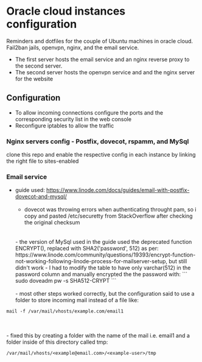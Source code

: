 # Oracle cloud instances configuration

Reminders and dotfiles for the couple of Ubuntu machines in oracle cloud. 
Fail2ban jails, openvpn, nginx, and the email service.

* The first server hosts the email service and an nginx reverse proxy to the second server.
* The second server hosts the openvpn service and and the nginx server for the website

## Configuration
- To allow incoming connections configure the ports and the corresponding security list in the web console
- Reconfigure iptables to allow the traffic


### Nginx servers config - Postfix, dovecot, rspamm, and MySql
clone this repo and enable the respective config in each instance
by linking the right file to sites-enabled

### Email service
* guide used: https://www.linode.com/docs/guides/email-with-postfix-dovecot-and-mysql/
  <br/>
  <br/>
    - dovecot was throwing errors when authenticating throught pam, so i copy and pasted /etc/securetty from StackOverflow
    after checking the original checksum
  <br/>
  <br/>
    - the version of MySql used in the guide used the deprecated function ENCRYPT(), replaced with SHA2('password', 512)
    as per: https://www.linode.com/community/questions/19393/encrypt-function-not-working-following-linode-process-for-mailserver-setup,
    but still didn't work
        - I had to modify the table to have only varchar(512) in the password column and manually encrypted the the password with:
        ```
        sudo doveadm pw -s SHA512-CRYPT
        ```
  <br/>
  <br/>
    - most other steps worked correctly, but the configuration said to use a folder to store incoming mail instead of a file like:
```
mail -f /var/mail/vhosts/example.com/email1
```
  <br/>
  <br/>
    - fixed this by creating a folder with the name of the mail i.e. email1 and a folder inside of this directory called tmp:

```
/var/mail/vhosts/<example@email.com>/<example-user>/tmp
```


